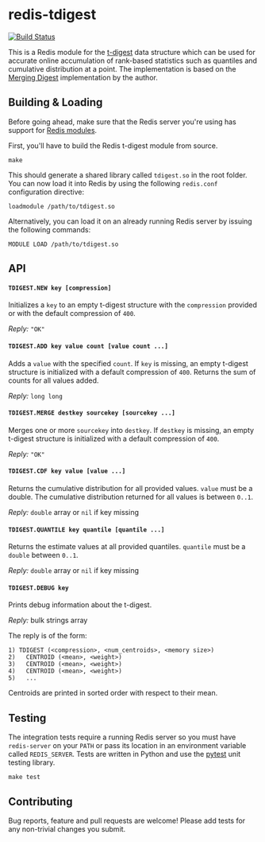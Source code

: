 # redis-tdigest

[![Build Status](https://img.shields.io/circleci/project/usmanm/redis-tdigest.svg?style=flat-square)](https://circleci.com/gh/usmanm/redis-tdigest)

This is a Redis module for the [t-digest](https://github.com/tdunning/t-digest/blob/master/docs/t-digest-paper/histo.pdf) data structure which can be used for accurate online accumulation of rank-based statistics such as quantiles and cumulative distribution at a point. The implementation is based on the [Merging Digest](https://github.com/tdunning/t-digest/blob/master/src/main/java/com/tdunning/math/stats/MergingDigest.java) implementation by the author.

## Building & Loading

Before going ahead, make sure that the Redis server you're using has support for [Redis modules](http://antirez.com/news/106).

First, you'll have to build the Redis t-digest module from source.

```
make
```

This should generate a shared library called `tdigest.so` in the root folder. You can now load it into Redis by using the following `redis.conf` configuration directive:

```
loadmodule /path/to/tdigest.so
```

Alternatively, you can load it on an already running Redis server by issuing the following commands:

```
MODULE LOAD /path/to/tdigest.so
```

## API

#### `TDIGEST.NEW key [compression]`

Initializes a `key` to an empty t-digest structure with the `compression` provided or with the default compression of `400`.

*Reply:* `"OK"`

#### `TDIGEST.ADD key value count [value count ...]`

Adds a `value` with the specified `count`. If `key` is missing, an empty t-digest structure is initialized with a default compression of `400`. Returns the sum of counts for all values added.

*Reply:* `long long`

#### `TDIGEST.MERGE destkey sourcekey [sourcekey ...]`

Merges one or more `sourcekey` into `destkey`. If `destkey` is missing, an empty t-digest structure is initialized with a default compression of `400`.

*Reply:* `"OK"`

#### `TDIGEST.CDF key value [value ...]`

Returns the cumulative distribution for all provided values. `value` must be a double. The cumulative distribution returned for all values is between `0..1`.

*Reply:* `double` array or `nil` if key missing

#### `TDIGEST.QUANTILE key quantile [quantile ...]`

Returns the estimate values at all provided quantiles. `quantile` must be a `double` between `0..1`.

*Reply:* `double` array or `nil` if key missing

#### `TDIGEST.DEBUG key`

Prints debug information about the t-digest.

*Reply:* bulk strings array

The reply is of the form:

```
1) TDIGEST (<compression>, <num_centroids>, <memory size>)
2)   CENTROID (<mean>, <weight>)
3)   CENTROID (<mean>, <weight>)
4)   CENTROID (<mean>, <weight>)
5)   ...
```

Centroids are printed in sorted order with respect to their mean.

## Testing

The integration tests require a running Redis server so you must have `redis-server` on your `PATH` or pass its location in an environment variable called `REDIS_SERVER`. Tests are written in Python and use the [pytest](http://pytest.org/latest/) unit testing library.

```
make test
```

## Contributing

Bug reports, feature and pull requests are welcome! Please add tests for any non-trivial changes you submit.
